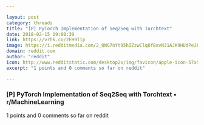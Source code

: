 ```yaml
---

layout: post
category: threads
title: "[P] PyTorch Implementation of Seq2Seq with Torchtext"
date: 2018-02-15 19:08:39
link: https://vrhk.co/2EH9Tip
image: https://i.redditmedia.com/2_QNG7nYt95hIZzwClq8f8xvNJ1AJK9HUdPeJFOcjeU.jpg?w=320&s=fdf367d29a793d38d566058fe5e7e297
domain: reddit.com
author: "reddit"
icon: http://www.redditstatic.com/desktop2x/img/favicon/apple-icon-57x57.png
excerpt: "1 points and 0 comments so far on reddit"

---
```


### [P] PyTorch Implementation of Seq2Seq with Torchtext • r/MachineLearning

1 points and 0 comments so far on reddit